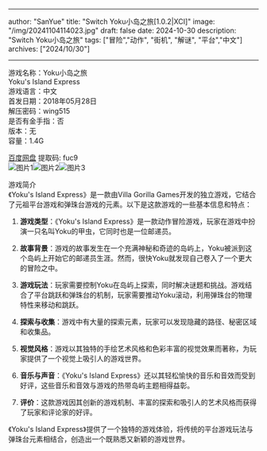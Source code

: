 
---
author: "SanYue"
title: "Switch Yoku小岛之旅[1.0.2|XCI]"
image: "/img/20241104114023.jpg"
draft: false
date: 2024-10-30
description: "Switch Yoku小岛之旅"
tags: ["冒险","动作", "街机", "解谜", "平台","中文"]
archives: ["2024/10/30"]

---

游戏名称：Yoku小岛之旅   
Yoku's Island Express    
游戏语言：中文  
首发日期：2018年05月28日  
解压密码：wing515  
是否有金手指：否  
版本：无   
容量：1.4G

[百度网盘](https://pan.baidu.com/s/1WLkdMo2SGZXuOl7cBFCsLg) 提取码: fuc9  
![图片1](/img/ad1ad1d9.jpg)![图片2](/img/f4a3d28f.jpg)![图片3](/img/fa021460.jpg)  

游戏简介  
《Yoku's Island Express》是一款由Villa Gorilla Games开发的独立游戏，它结合了元祖平台游戏和弹珠台游戏的元素。以下是这款游戏的一些基本信息和特点：

1. **游戏类型**：《Yoku's Island Express》是一款动作冒险游戏，玩家在游戏中扮演一只名叫Yoku的甲虫，它同时也是一位邮递员。

2. **故事背景**：游戏的故事发生在一个充满神秘和奇迹的岛屿上，Yoku被派到这个岛屿上开始它的邮递员生涯。然而，很快Yoku就发现自己卷入了一个更大的冒险之中。

3. **游戏玩法**：玩家需要控制Yoku在岛屿上探索，同时解决谜题和挑战。游戏结合了平台跳跃和弹珠台的机制，玩家需要推动Yoku滚动，利用弹珠台的物理特性来移动和跳跃。

4. **探索与收集**：游戏中有大量的探索元素，玩家可以发现隐藏的路径、秘密区域和收集品。

5. **视觉风格**：游戏以其独特的手绘艺术风格和色彩丰富的视觉效果而著称，为玩家提供了一个视觉上吸引人的游戏世界。

6. **音乐与声音**：《Yoku's Island Express》还以其轻松愉快的音乐和音效而受到好评，这些音乐和音效与游戏的热带岛屿主题相得益彰。

7. **评价**：这款游戏因其创新的游戏机制、丰富的探索和吸引人的艺术风格而获得了玩家和评论家的好评。

《Yoku's Island Express》提供了一个独特的游戏体验，将传统的平台游戏玩法与弹珠台元素相结合，创造出一个既熟悉又新颖的游戏世界。
